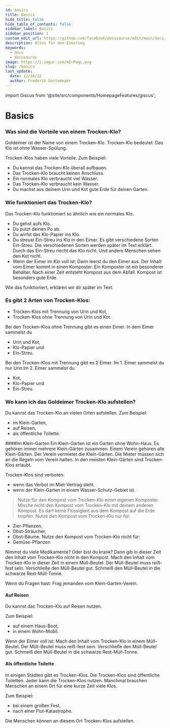```yaml
---
id: basics
title: Basics
hide_title: false
hide_table_of_contents: false
sidebar_label: Basics
sidebar_position: 1
custom_edit_url: https://github.com/facebook/docusaurus/edit/main/docs/api-doc-markdown.md
description: Alles für den Einstieg
keywords:
  - docs
  - docusaurus
image: https://i.imgur.com/mErPwqL.png
slug: /basics
last_update:
  date: 12/16/22
  author: Frederik Gottemeyer
---
```


import Giscus from '@site/src/components/HomepageFeatures/giscus';

# Basics

### Was sind die Vorteile von einem Trocken-Klo?    

Goldeimer ist der Name von einem Trocken-Klo. 
Trocken-Klo bedeutet: 
Das Klo ist ohne Wasser-Spülung. 

Trocken-Klos haben viele Vorteile. 
Zum Beispiel:
* Du kannst das Trocken-Klo überall aufbauen. 
* Das Trocken-Klo braucht keinen Anschluss.
* Ein normales Klo verbraucht viel Wasser. 
* Das Trocken-Klo verbraucht kein Wasser.
* Du machst aus deinem Urin und Kot gute Erde für deinen Garten.


### Wie funktioniert das Trocken-Klo? 

Das Trocken-Klo funktioniert so ähnlich wie ein normales Klo. 

* Du gehst aufs Klo.
* Du putzt deinen Po ab.
* Du wirfst das Klo-Papier ins Klo.
* Du streust Ein-Streu ins Klo in den Eimer. 
  Es gibt verschiedene Sorten Ein-Streu. 
  Die verschiedenen Sorten werden später im Text erklärt. 
  Durch das Ein-Streu riecht das Klo nicht. 
  Und andere Menschen sehen den Kot nicht.
* Wenn der Eimer im Klo voll ist: 
  Dann leerst du den Eimer aus. 
  Der Inhalt vom Eimer kommt in einen Komposter. 
  Ein Komposter ist ein besonderer Behälter. 
  Nach einer Zeit entsteht Kompost aus dem Abfall. 
  Kompost ist besonders gute Erde. 

Wie das funktioniert, 
erklären wir dir später im Text.

### Es gibt 2 Arten von Trocken-Klos:    

* Trocken-Klos mit Trennung von Urin und Kot,
* Trocken-Klos ohne Trennung von Urin und Kot.

Bei den Trocken-Klos ohne Trennung gibt es einen Eimer. 
In dem Eimer sammelst du 
* Urin und Kot,
* Klo-Papier und
* Ein-Streu.

Bei den Trocken-Klos mit Trennung 
gibt es 2 Eimer. Im 1. Eimer sammelst du nur Urin.Im 2. Eimer sammelst du
* Kot,
* Klo-Papier und
* Ein-Streu.

### Wo kann ich das Goldeimer Trocken-Klo aufstellen?
Du kannst das Trocken-Klo an vielen Orten aufstellen. 
Zum Beispiel:
* im Klein-Garten,
* auf Reisen,
* als öffentliche Toilette.

####Im Klein-Garten
Ein Klein-Garten ist ein Garten ohne Wohn-Haus.
Es gehören immer mehrere Klein-Gärten zusammen. 
Einem Verein gehören alle Klein-Gärten. 
Der Verein vermietet die Klein-Gärten. 
Die Mieter müssen sich an die Regeln vom Verein halten.
In den meisten Klein-Gärten sind Trocken-Klos erlaubt. 

Trocken-Klos sind verboten:
* wenn das Verbot im Miet-Vertrag steht.
* wenn der Klein-Garten in einem Wasser-Schutz-Gebiet ist.

> Nutze für den Kompost vom Trocken-Klo einen eigenen Komposter. 
Mische nicht den Kompost vom Trocken-Klo mit deinem anderen Kompost.
Es darf keine Flüssigkeit aus dem Kompost auf die Erde tropfen.
Nutze den Kompost vom Trocken-Klo nur für:
* Zier-Pflanzen,
* Obst-Sträucher,
* Obst-Bäume.
Nutze den Kompost vom Trocken-Klo nicht für:
* Gemüse-Pflanzen

Nimmst du viele Medikamente? 
Oder bist du krank? 
Dann gib in dieser Zeit den Inhalt vom Trocken-Klo nicht in den Kompost. 
Mach den Inhalt vom Trocken-Klo in dieser Zeit in einem Müll-Beutel. 
Der Müll-Beutel muss reiß-fest sein. 
Verschließe den Müll-Beutel gut. 
Schmeiß den Müll-Beutel in die schwarze Rest-Müll-Tonne. 

Wenn du Fragen hast: 
Frag jemanden vom Klein-Garten-Verein.


#### Auf Reisen

Du kannst das Trocken-Klo auf Reisen nutzen. 

Zum Beispiel:
* auf einem Haus-Boot,
* in einem Wohn-Mobil.

Wenn der Eimer voll ist: 
Mach den Inhalt vom Trocken-Klo in einem Müll-Beutel. 
Der Müll-Beutel muss reiß-fest sein. 
Verschließe den Müll-Beutel gut. 
Schmeiß den Müll-Beutel in die schwarze Rest-Müll-Tonne.

#### Als öffentliche Toilette

In einigen Städten gibt es Trocken-Klos. 
Die Trocken-Klos sind öffentliche Toiletten. 
Jeder kann die Trocken-Klos nutzen.
Manchmal brauchen Menschen an einem Ort für eine kurze Zeit viele Klos. 

Zum Beispiel:
* bei einem großen Fest,
* nach einer Flut-Katastrophe.

Die Menschen können an diesem Ort Trocken-Klos aufstellen.

<Giscus />
